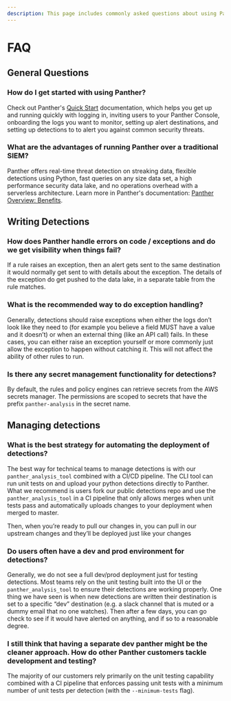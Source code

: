 ```yaml
---
description: This page includes commonly asked questions about using Panther.
---
```


# FAQ

## General Questions

### How do I get started with using Panther?

Check out Panther's [Quick Start](../quick-start.md) documentation, which helps you get up and running quickly with logging in, inviting users to your Panther Console, onboarding the logs you want to monitor, setting up alert destinations, and setting up detections to to alert you against common security threats.

### What are the advantages of running Panther over a traditional SIEM?&#x20;

Panther offers real-time threat detection on streaking data, flexible detections using Python, fast queries on any size data set, a high performance security data lake, and no operations overhead with a serverless architecture. Learn more in Panther's documentation: [Panther Overview: Benefits](../#benefits).

## Writing Detections

### How does Panther handle errors on code / exceptions and do we get visibility when things fail?

If a rule raises an exception, then an alert gets sent to the same destination it would normally get sent to with details about the exception. The details of the exception do get pushed to the data lake, in a separate table from the rule matches.

### What is the recommended way to do exception handling?

Generally, detections should raise exceptions when either the logs don’t look like they need to (for example you believe a field MUST have a value and it doesn’t) or when an external thing (like an API call) fails. In these cases, you can either raise an exception yourself or more commonly just allow the exception to happen without catching it. This will not affect the ability of other rules to run.

### Is there any secret management functionality for detections?

By default, the rules and policy engines can retrieve secrets from the AWS secrets manager. The permissions are scoped to secrets that have the prefix `panther-analysis` in the secret name.

## Managing detections

### What is the best strategy for automating the deployment of detections?

The best way for technical teams to manage detections is with our `panther_analysis_tool` combined with a CI/CD pipeline. The CLI tool can run unit tests on and upload your python detections directly to Panther. What we recommend is users fork our public detections repo and use the `panther_analysis_tool` in a CI pipeline that only allows merges when unit tests pass and automatically uploads changes to your deployment when merged to master.

Then, when you’re ready to pull our changes in, you can pull in our upstream changes and they’ll be deployed just like your changes

### Do users often have a dev and prod environment for detections?

Generally, we do not see a full dev/prod deployment just for testing detections. Most teams rely on the unit testing built into the UI or the `panther_analysis_tool` to ensure their detections are working properly. One thing we have seen is when new detections are written their destination is set to a specific “dev” destination (e.g. a slack channel that is muted or a dummy email that no one watches). Then after a few days, you can go check to see if it would have alerted on anything, and if so to a reasonable degree.

### I still think that having a separate dev panther might be the cleaner approach. How do other Panther customers tackle development and testing?

The majority of our customers rely primarily on the unit testing capability combined with a CI pipeline that enforces passing unit tests with a minimum number of unit tests per detection (with the `--minimum-tests` flag).
